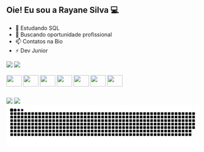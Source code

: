 ## Oie! Eu sou a Rayane Silva 💻

- 🌱 Estudando SQL
- 👯 Buscando oportunidade profissional
- 📫 Contatos na Bio
- ⚡ Dev Junior

<div>
  <img height="180em" src="https://github-readme-stats.vercel.app/api?username=rayane-ms&show_icons=true&theme=ayu-mirage&hide=stars,issues,contribs&)"/>
  <img height="180em" src="https://github-readme-stats.vercel.app/api/top-langs/?username=rayane-ms&theme=ayu-mirage&)"/>
</div>

<div style="display: inline_block"><br>
  
  <img align="center" height="30" width="40" src="https://cdn.jsdelivr.net/gh/devicons/devicon@latest/icons/html5/html5-original.svg" />
  <img align="center" height="30" width="40" src="https://cdn.jsdelivr.net/gh/devicons/devicon@latest/icons/css3/css3-original.svg" />
  <img align="center" height="30" width="40" src="https://cdn.jsdelivr.net/gh/devicons/devicon@latest/icons/javascript/javascript-original.svg" />
  <img align="center" height="30" width="40" src="https://cdn.jsdelivr.net/gh/devicons/devicon@latest/icons/azuresqldatabase/azuresqldatabase-original.svg" />
  <img align="center" height="30" width="40" src="https://cdn.jsdelivr.net/gh/devicons/devicon@latest/icons/react/react-original.svg" />
  <img align="center" height="30" width="40" src="https://cdn.jsdelivr.net/gh/devicons/devicon@latest/icons/java/java-original.svg" />
  <img align="center" height="30" width="40" src="https://cdn.jsdelivr.net/gh/devicons/devicon@latest/icons/python/python-original.svg" />
          
  
</div>

##

<div>
  <a href="https://www.linkedin.com/in/rayane-msilva/" target="_blank"><img src="https://img.shields.io/badge/LinkedIn-0077B5?style=for-the-badge&logo=linkedin&logoColor=white"/></a>
  <a href="rayane.moreirades@gmail.com" target="_blank"><img src="https://img.shields.io/badge/Gmail-D14836?style=for-the-badge&logo=gmail&logoColor=white"/></a>
</div>

<picture>
  <source media="(prefers-color-scheme: dark)" srcset="https://raw.githubusercontent.com/rayane-ms/rayane-ms/output/github-contribution-grid-snake-dark.svg">
  <source media="(prefers-color-scheme: light)" srcset="https://raw.githubusercontent.com/rayane-ms/rayane-ms/output/github-contribution-grid-snake.svg">
  <img alt="github contribution grid snake animation" src="https://raw.githubusercontent.com/rayane-ms/rayane-ms/output/github-contribution-grid-snake.svg">
</picture>
